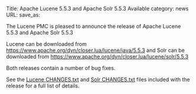 Title: Apache Lucene 5.5.3 and Apache Solr 5.5.3 Available
category: news
URL: 
save_as: 

The Lucene PMC is pleased to announce the release of Apache Lucene 5.5.3 and Apache Solr 5.5.3

Lucene can be downloaded from <https://www.apache.org/dyn/closer.lua/lucene/java/5.5.3>
and Solr can be downloaded from <https://www.apache.org/dyn/closer.lua/lucene/solr/5.5.3>

Both releases contain a number of bug fixes.

See the [Lucene CHANGES.txt](/core/5_5_3/changes/Changes.html) and
[Solr CHANGES.txt](/solr/5_5_3/changes/Changes.html) files included
with the release for a full list of details.

